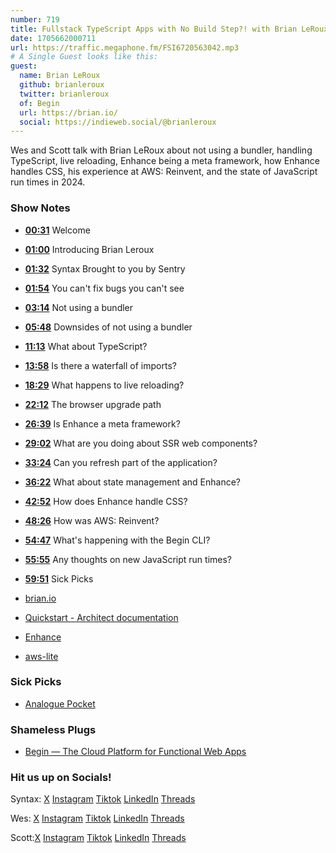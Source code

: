 ```yaml
---
number: 719
title: Fullstack TypeScript Apps with No Build Step?! with Brian LeRoux
date: 1705662000711
url: https://traffic.megaphone.fm/FSI6720563042.mp3
# A Single Guest looks like this:
guest:
  name: Brian LeRoux
  github: brianleroux
  twitter: brianleroux
  of: Begin
  url: https://brian.io/
  social: https://indieweb.social/@brianleroux
---
```


Wes and Scott talk with Brian LeRoux about not using a bundler, handling TypeScript, live reloading, Enhance being a meta framework, how Enhance handles CSS, his experience at AWS: Reinvent, and the state of JavaScript run times in 2024.

### Show Notes

* **[00:31](#t=00:31)** Welcome
* **[01:00](#t=01:00)** Introducing Brian Leroux
* **[01:32](#t=01:32)** Syntax Brought to you by Sentry
* **[01:54](#t=01:54)** You can't fix bugs you can't see
* **[03:14](#t=03:14)** Not using a bundler
* **[05:48](#t=05:48)** Downsides of not using a bundler
* **[11:13](#t=11:13)** What about TypeScript?
* **[13:58](#t=13:58)** Is there a waterfall of imports?
* **[18:29](#t=18:29)** What happens to live reloading?
* **[22:12](#t=22:12)** The browser upgrade path
* **[26:39](#t=26:39)** Is Enhance a meta framework?
* **[29:02](#t=29:02)** What are you doing about SSR web components?
* **[33:24](#t=33:24)** Can you refresh part of the application?
* **[36:22](#t=36:22)** What about state management and Enhance?
* **[42:52](#t=42:52)** How does Enhance handle CSS?
* **[48:26](#t=48:26)** How was AWS: Reinvent?
* **[54:47](#t=54:47)** What's happening with the Begin CLI?
* **[55:55](#t=55:55)** Any thoughts on new JavaScript run times?
* **[59:51](#t=59:51)** Sick Picks

* [brian.io](https://brian.io/)
* [Quickstart - Architect documentation](https://arc.codes/docs/en/get-started/quickstart)
* [Enhance](https://enhance.dev/)
* [aws-lite](https://aws-lite.org/)

### Sick Picks

* [Analogue Pocket](https://www.analogue.co/pocket)

### Shameless Plugs

* [Begin — The Cloud Platform for Functional Web Apps](https://begin.com/)

### Hit us up on Socials!

Syntax: [X](https://twitter.com/syntaxfm) [Instagram](https://www.instagram.com/syntax_fm/) [Tiktok](https://www.tiktok.com/@syntaxfm) [LinkedIn](https://www.linkedin.com/company/96077407/admin/feed/posts/) [Threads](https://www.threads.net/@syntax_fm)

Wes: [X](https://twitter.com/wesbos) [Instagram](https://www.instagram.com/wesbos/) [Tiktok](https://www.tiktok.com/@wesbos) [LinkedIn](https://www.linkedin.com/in/wesbos/) [Threads](https://www.threads.net/@wesbos)

Scott:[X](https://twitter.com/stolinski) [Instagram](https://www.instagram.com/stolinski/) [Tiktok](https://www.tiktok.com/@stolinski) [LinkedIn](https://www.linkedin.com/in/stolinski/) [Threads](https://www.threads.net/@stolinski)